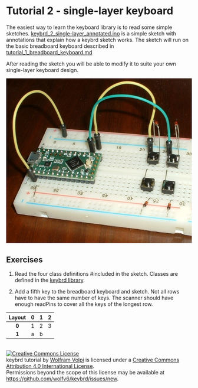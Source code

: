Tutorial 2 - single-layer keyboard
=======================================
The easiest way to learn the keyboard library is to read some simple sketches.
[keybrd_2_single-layer_annotated.ino](keybrd_2_single-layer_annotated/keybrd_2_single-layer_annotated.ino) is a simple sketch with annotations that explain how a keybrd sketch works.
The sketch will run on the basic breadboard keyboard described in [tutorial_1_breadboard_keyboard.md](tutorial_1_breadboard_keyboard.md)

After reading the sketch you will be able to modify it to suite your own single-layer keyboard design.

![basic breadboard keyboard](keybrd_1_breadboard/breadboard_keyboard_2x2.JPG "basic breadboard keyboard")

Exercises
---------
1) Read the four class definitions #included in the sketch.
Classes are defined in the [keybrd library](../src/).

2) Add a fifth key to the breadboard keyboard and sketch.
Not all rows have to have the same number of keys.
The scanner should have enough readPins to cover all the keys of the longest row.

| Layout |**0**|**1**|**2**|
|:------:|:---:|:---:|:---:|
|  **0** |  1  |  2  |  3  |
|  **1** |  a  |  b  |

<br>
<a rel="license" href="https://creativecommons.org/licenses/by/4.0/"><img alt="Creative Commons License" style="border-width:0" src="https://licensebuttons.net/l/by/4.0/88x31.png" /></a><br /><span xmlns:dct="http://purl.org/dc/terms/" property="dct:title">keybrd tutorial</span> by <a xmlns:cc="https://creativecommons.org/ns" href="https://github.com/wolfv6/keybrd" property="cc:attributionName" rel="cc:attributionURL">Wolfram Volpi</a> is licensed under a <a rel="license" href="https://creativecommons.org/licenses/by/4.0/">Creative Commons Attribution 4.0 International License</a>.<br />Permissions beyond the scope of this license may be available at <a xmlns:cc="https://creativecommons.org/ns" href="https://github.com/wolfv6/keybrd/issues/new" rel="cc:morePermissions">https://github.com/wolfv6/keybrd/issues/new</a>.
